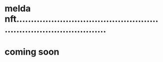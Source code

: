 # melda nft....................................................................................
# coming soon
